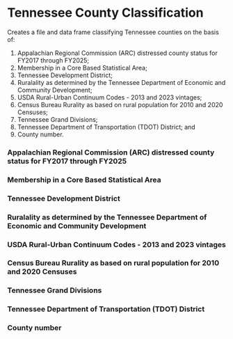 # Tennessee County Classification



Creates a file and data frame classifying Tennessee counties on the basis of:
1. Appalachian Regional Commission (ARC) distressed county status for FY2017 through FY2025;
2. Membership in a Core Based Statistical Area;
3. Tennessee Development District;
4. Ruralality as determined by the Tennessee Department of Economic and Community Development;
5. USDA Rural-Urban Continuum Codes - 2013 and 2023 vintages;
6. Census Bureau Rurality as based on rural population for 2010 and 2020 Censuses;
7. Tennessee Grand Divisions;
8. Tennessee Department of Transportation (TDOT) District; and 
9. County number.


### Appalachian Regional Commission (ARC) distressed county status for FY2017 through FY2025

### Membership in a Core Based Statistical Area
### Tennessee Development District

### Ruralality as determined by the Tennessee Department of Economic and Community Development

### USDA Rural-Urban Continuum Codes - 2013 and 2023 vintages

### Census Bureau Rurality as based on rural population for 2010 and 2020 Censuses

### Tennessee Grand Divisions

### Tennessee Department of Transportation (TDOT) District

### County number

